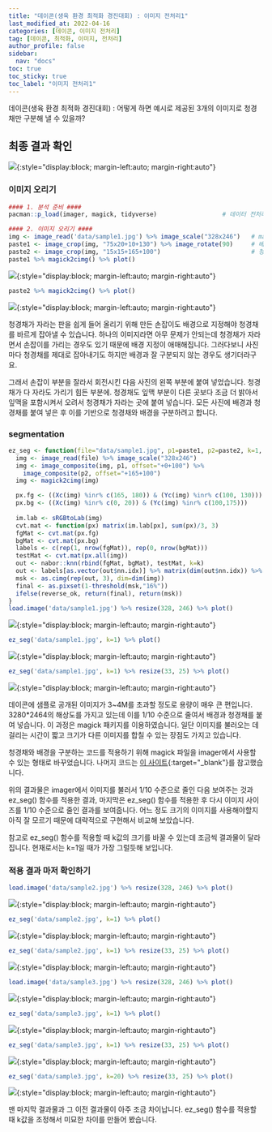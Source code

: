 ```yaml
---
title: "데이콘(생육 환경 최적화 경진대회) : 이미지 전처리1"
last_modified_at: 2022-04-16
categories: [데이콘, 이미지 전처리]
tag: [데이콘, 최적화, 이미지, 전처리]
author_profile: false
sidebar:
  nav: "docs"
toc: true
toc_sticky: true
toc_label: "이미지 전처리1"
---
```


<div class="notice--success">
데이콘(생육 환경 최적화 경진대회) : 어떻게 하면 예시로 제공된 3개의
이미지로 청경채만 구분해 낼 수 있을까?
</div>

## 최종 결과 확인

![](https://raw.githubusercontent.com/cysics/cysics.github.io/master/_posts/2022-04-16-digitizing_files/figure-gfm/result01.png){:style="display:block; margin-left:auto; margin-right:auto"}

### 이미지 오리기

``` r
#### 1. 분석 준비 ####
pacman::p_load(imager, magick, tidyverse)                  # 데이터 전처리 관련 패키지

#### 2. 이미지 오리기 ####
img <- image_read('data/sample1.jpg') %>% image_scale("328x246")   # magick 패키지 활용
paste1 <- image_crop(img, "75x20+10+130") %>% image_rotate(90)     # 배경 : 가로*세로 +x좌표+y좌표
paste2 <- image_crop(img, "15x15+165+100")                         # 청경채
paste1 %>% magick2cimg() %>% plot()
```

![](https://raw.githubusercontent.com/cysics/cysics.github.io/master/_posts/2022-04-16-digitizing_files/figure-gfm/preprocessing-1.png){:style="display:block; margin-left:auto; margin-right:auto"}

``` r
paste2 %>% magick2cimg() %>% plot()
```

![](https://raw.githubusercontent.com/cysics/cysics.github.io/master/_posts/2022-04-16-digitizing_files/figure-gfm/preprocessing-2.png){:style="display:block; margin-left:auto; margin-right:auto"}

청경채가 자라는 판을 쉽게 들어 올리기 위해 만든 손잡이도 배경으로
지정해야 청경채를 바르게 잡아낼 수 있습니다. 하나의 이미지라면 아무
문제가 안되는데 청경채가 자라면서 손잡이를 가리는 경우도 있기 때문에
배경 지정이 애매해집니다. 그러다보니 사진마다 청경채를 제대로 잡아내기도
하지만 배경과 잘 구분되지 않는 경우도 생기더라구요.

그래서 손잡이 부분을 잘라서 회전시킨 다음 사진의 왼쪽 부분에 붙여
넣었습니다. 청경채가 다 자라도 가리기 힘든 부분에. 청경채도 잎맥 부분이
다른 곳보다 조금 더 밝아서 잎맥을 포함시켜서 오려서 청경채가 자라는 곳에
붙여 넣습니다. 모든 사진에 배경과 청경채를 붙여 넣은 후 이를 기반으로
청경채와 배경을 구분하려고 합니다.

### segmentation

``` r
ez_seg <- function(file="data/sample1.jpg", p1=paste1, p2=paste2, k=1, reverse_ok=FALSE){
  img <- image_read(file) %>% image_scale("328x246")                   # 이미지 불러서 크기를 줄인다.
  img <- image_composite(img, p1, offset="+0+100") %>%                 # 배경 붙이기(0,100) 
    image_composite(p2, offset="+165+100")                             # 청경채 붙이기 (165,100) 
  img <- magick2cimg(img)                                              # imager 데이터로 바꾼다.

  px.fg <- ((Xc(img) %inr% c(165, 180)) & (Yc(img) %inr% c(100, 130))) # 좌표 설정
  px.bg <- ((Xc(img) %inr% c(0, 20)) & (Yc(img) %inr% c(100,175)))     # x시작, x끝, y시작, y끝
  
  im.lab <- sRGBtoLab(img)                                             # RGB를 CIELAB 형태로 바꾼다.
  cvt.mat <- function(px) matrix(im.lab[px], sum(px)/3, 3)             # 이하 코드는 잘 모르겠다.
  fgMat <- cvt.mat(px.fg)
  bgMat <- cvt.mat(px.bg)
  labels <- c(rep(1, nrow(fgMat)), rep(0, nrow(bgMat)))
  testMat <- cvt.mat(px.all(img))
  out <- nabor::knn(rbind(fgMat, bgMat), testMat, k=k)                 # knn 적용하기
  out <- labels[as.vector(out$nn.idx)] %>% matrix(dim(out$nn.idx)) %>% rowMeans
  msk <- as.cimg(rep(out, 3), dim=dim(img))                            # 마스크 형태로 만든다.
  final <- as.pixset(1-threshold(msk,"16%"))                           # 이미지 반전
  ifelse(reverse_ok, return(final), return(msk))                       # 반전결과 출력
}
load.image('data/sample1.jpg') %>% resize(328, 246) %>% plot()
```

![](https://raw.githubusercontent.com/cysics/cysics.github.io/master/_posts/2022-04-16-digitizing_files/figure-gfm/ez_seg-1.png){:style="display:block; margin-left:auto; margin-right:auto"}

``` r
ez_seg('data/sample1.jpg', k=1) %>% plot()
```

![](https://raw.githubusercontent.com/cysics/cysics.github.io/master/_posts/2022-04-16-digitizing_files/figure-gfm/ez_seg-2.png){:style="display:block; margin-left:auto; margin-right:auto"}

``` r
ez_seg('data/sample1.jpg', k=1) %>% resize(33, 25) %>% plot()
```

![](https://raw.githubusercontent.com/cysics/cysics.github.io/master/_posts/2022-04-16-digitizing_files/figure-gfm/ez_seg-3.png){:style="display:block; margin-left:auto; margin-right:auto"}

데이콘에 샘플로 공개된 이미지가 3\~4M를 초과할 정도로 용량이 매우 큰
편입니다. 3280\*2464의 해상도를 가지고 있는데 이를 1/10 수준으로 줄여서
배경과 청경채를 붙여 넣습니다. 이 과정은 magick 패키지를 이용하였습니다.
일단 이미지를 불러오는 데 걸리는 시간이 짧고 크기가 다른 이미지를 합칠
수 있는 장점도 가지고 있습니다.

청경채와 배경을 구분하는 코드를 적용하기 위해 magick 파일을 imager에서
사용할 수 있는 형태로 바꾸었습니다. 나머지 코드는 [이
사이트](https://dahtah.github.io/imager/foreground_background.html){:target="_blank"}를
참고했습니다.

위의 결과물은 imager에서 이미지를 불러서 1/10 수준으로 줄인 다음
보여주는 것과 ez\_seg() 함수를 적용한 결과, 마지막은 ez\_seg() 함수를
적용한 후 다시 이미지 사이즈를 1/10 수준으로 줄인 결과를 보여줍니다.
어느 정도 크기의 이미지를 사용해야할지 아직 잘 모르기 때문에 대략적으로
구현해서 비교해 보았습니다.

참고로 ez\_seg() 함수를 적용할 때 k값의 크기를 바꿀 수 있는데 조금씩
결과물이 달라집니다. 현재로서는 k=1일 때가 가장 그럴듯해 보입니다.

### 적용 결과 마저 확인하기

``` r
load.image('data/sample2.jpg') %>% resize(328, 246) %>% plot()
```

![](https://raw.githubusercontent.com/cysics/cysics.github.io/master/_posts/2022-04-16-digitizing_files/figure-gfm/result-1.png){:style="display:block; margin-left:auto; margin-right:auto"}

``` r
ez_seg('data/sample2.jpg', k=1) %>% plot()
```

![](https://raw.githubusercontent.com/cysics/cysics.github.io/master/_posts/2022-04-16-digitizing_files/figure-gfm/result-2.png){:style="display:block; margin-left:auto; margin-right:auto"}

``` r
ez_seg('data/sample2.jpg', k=1) %>% resize(33, 25) %>% plot()
```

![](https://raw.githubusercontent.com/cysics/cysics.github.io/master/_posts/2022-04-16-digitizing_files/figure-gfm/result-3.png){:style="display:block; margin-left:auto; margin-right:auto"}

``` r
load.image('data/sample3.jpg') %>% resize(328, 246) %>% plot()
```

![](https://raw.githubusercontent.com/cysics/cysics.github.io/master/_posts/2022-04-16-digitizing_files/figure-gfm/result-4.png){:style="display:block; margin-left:auto; margin-right:auto"}

``` r
ez_seg('data/sample3.jpg', k=1) %>% plot()
```

![](https://raw.githubusercontent.com/cysics/cysics.github.io/master/_posts/2022-04-16-digitizing_files/figure-gfm/result-5.png){:style="display:block; margin-left:auto; margin-right:auto"}

``` r
ez_seg('data/sample3.jpg', k=1) %>% resize(33, 25) %>% plot()
```

![](https://raw.githubusercontent.com/cysics/cysics.github.io/master/_posts/2022-04-16-digitizing_files/figure-gfm/result-6.png){:style="display:block; margin-left:auto; margin-right:auto"}

``` r
ez_seg('data/sample3.jpg', k=20) %>% resize(33, 25) %>% plot()
```

![](https://raw.githubusercontent.com/cysics/cysics.github.io/master/_posts/2022-04-16-digitizing_files/figure-gfm/result-7.png){:style="display:block; margin-left:auto; margin-right:auto"}

맨 마지막 결과물과 그 이전 결과물이 아주 조금 차이납니다. ez\_seg()
함수를 적용할 때 k값을 조정해서 미묘한 차이를 만들어 봤습니다.
